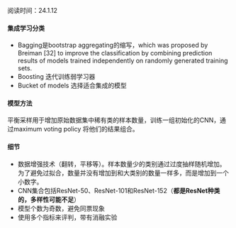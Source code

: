 ---
---


阅读时间：24.1.12

#### 集成学习分类
+ Bagging是bootstrap aggregating的缩写，which was proposed by Breiman [32] to improve the classification by combining prediction results of models trained independently on randomly generated training sets. 
+ Boosting 迭代训练弱学习器
+ Bucket of models  选择适合集成的模型

#### 模型方法
平衡采样用于增加原始数据集中稀有类的样本数量，训练一组初始化的CNN，通过maximum voting policy 将他们的结果组合。

#### 细节
+ 数据增强技术（翻转，平移等）。样本数量少的类别通过过度抽样随机增加。为了避免过拟合，数量并没有增加到和大类别的数量一样多，而是增加到一个小数字。
+ CNN集合包括ResNet-50、ResNet-101和ResNet-152（**都是ResNet种类的，多样性可能不足**）
+ 模型个数为奇数，避免同票现象
+ 使用多个指标来评判，带有消融实验